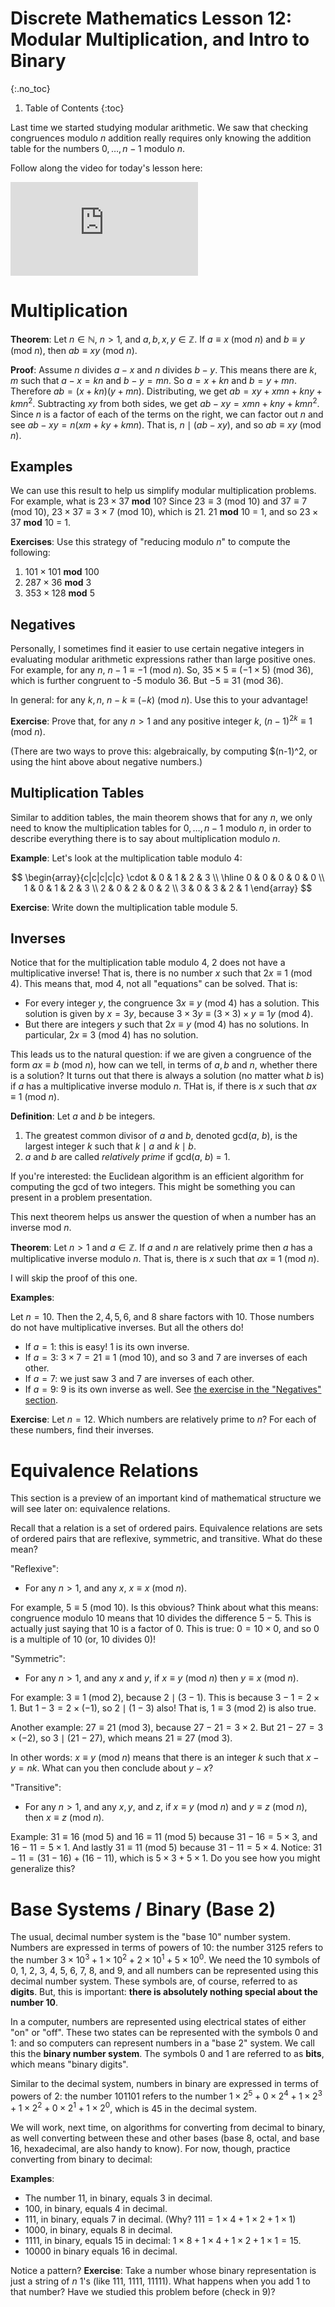 # Discrete Mathematics Lesson 12: Modular Multiplication, and Intro to Binary
{:.no_toc}

1. Table of Contents
{:toc}

Last time we started studying modular arithmetic. We saw that checking congruences modulo $n$ addition really requires only knowing the addition table for the numbers $0, \ldots, n - 1$ modulo $n$.

Follow along the video for today's lesson here:

<div class="youtube-container">
  <iframe src="https://www.youtube.com/embed/F64s9p-jr7E" frameborder="0" allow="accelerometer; autoplay; clipboard-write; encrypted-media; gyroscope; picture-in-picture" allowfullscreen></iframe>
</div>

# Multiplication

**Theorem**: Let $n \in \mathbb{N}$, $n > 1$, and $a, b, x, y \in \mathbb{Z}$. If $a \equiv x$ (mod $n$) and $b \equiv y$ (mod $n$), then $ab \equiv xy$ (mod $n$).

**Proof**: Assume $n$ divides $a - x$ and $n$ divides $b - y$. This means there are $k, m$ such that $a - x = kn$ and $b - y = mn$. So $a = x + kn$ and $b = y + mn$. Therefore $ab = (x + kn)(y + mn)$. Distributing, we get $ab = xy + xmn + kny + kmn^2$. Subtracting $xy$ from both sides, we get $ab - xy = xmn + kny + kmn^2$. Since $n$ is a factor of each of the terms on the right, we can factor out $n$ and see $ab - xy = n(xm + ky + kmn)$. That is, $n \mid (ab - xy)$, and so $ab \equiv xy$ (mod $n$).

## Examples

We can use this result to help us simplify modular multiplication problems. For example, what is $23 \times 37$ **mod** 10? Since $23 \equiv 3$ (mod 10) and $37 \equiv 7$ (mod 10), $23 \times 37 \equiv 3 \times 7$ (mod 10), which is 21. 21 **mod** 10 = 1, and so $23 \times 37$ **mod** 10 = 1.

**Exercises**: Use this strategy of "reducing modulo $n$" to compute the following:

1. $101 \times 101$ **mod** 100
2. $287 \times 36$ **mod** 3
3. $353 \times 128$ **mod** 5

## Negatives

Personally, I sometimes find it easier to use certain negative integers in evaluating modular arithmetic expressions rather than large positive ones. For example, for any $n$, $n - 1 \equiv -1$ (mod $n$). So, $35 \times 5 \equiv (-1 \times 5)$ (mod 36), which is further congruent to -5 modulo 36. But $-5 \equiv 31$ (mod 36).

In general: for any $k, n$, $n - k \equiv (-k)$ (mod $n$). Use this to your advantage!

**Exercise**: Prove that, for any $n > 1$ and any positive integer $k$, $(n-1)^{2k} \equiv 1$ (mod $n$).

(There are two ways to prove this: algebraically, by computing $(n-1)^2, or using the hint above about negative numbers.)

## Multiplication Tables

Similar to addition tables, the main theorem shows that for any $n$, we only need to know the multiplication tables for $0, \ldots, n - 1$ modulo $n$, in order to describe everything there is to say about multiplication modulo $n$.

**Example**: Let's look at the multiplication table modulo $4$:

$$
\begin{array}{c|c|c|c|c}
\cdot & 0 & 1 & 2 & 3 \\
\hline
0 & 0 & 0 & 0 & 0 \\
1 & 0 & 1 & 2 & 3 \\
2 & 0 & 2 & 0 & 2 \\
3 & 0 & 3 & 2 & 1
\end{array}
$$

**Exercise**: Write down the multiplication table module $5$.

## Inverses

Notice that for the multiplication table modulo 4, 2 does not have a multiplicative inverse! That is, there is no number $x$ such that $2x \equiv 1$ (mod 4). This means that, mod 4, not all "equations" can be solved. That is:

* For every integer $y$, the congruence $3x \equiv y$ (mod 4) has a solution. This solution is given by $x = 3y$, because $3 \times 3y \equiv (3 \times 3) \times y \equiv 1y$ (mod 4).
* But there are integers $y$ such that $2x \equiv y$ (mod 4) has no solutions. In particular, $2x \equiv 3$ (mod 4) has no solution.

This leads us to the natural question: if we are given a congruence of the form $ax \equiv b$ (mod $n$), how can we tell, in terms of $a, b$ and $n$, whether there is a solution? It turns out that there is always a solution (no matter what $b$ is) if $a$ has a multiplicative inverse modulo $n$. THat is, if there is $x$ such that $ax \equiv 1$ (mod $n$).

**Definition**: Let $a$ and $b$ be integers.
1. The greatest common divisor of $a$ and $b$, denoted gcd($a$, $b$), is the largest integer $k$ such that $k \mid a$ and $k \mid b$.
2. $a$ and $b$ are called *relatively prime* if gcd($a$, $b$) = 1.

If you're interested: the Euclidean algorithm is an efficient algorithm for computing the gcd of two integers. This might be something you can present in a problem presentation.

This next theorem helps us answer the question of when a number has an inverse mod $n$.

**Theorem**: Let $n > 1$ and $a \in \mathbb{Z}$. If $a$ and $n$ are relatively prime then $a$ has a multiplicative inverse modulo $n$. That is, there is $x$ such that $ax \equiv 1$ (mod $n$).

I will skip the proof of this one.

**Examples**:

Let $n = 10$. Then the $2, 4, 5, 6,$ and $8$ share factors with $10$. Those numbers do not have multiplicative inverses. But all the others do!

* If $a = 1$: this is easy! 1 is its own inverse.
* If $a = 3$: $3 \times 7 = 21 \equiv 1$ (mod 10), and so $3$ and $7$ are inverses of each other.
* If $a = 7$: we just saw 3 and 7 are inverses of each other.
* If $a = 9$: 9 is its own inverse as well. See [the exercise in the "Negatives" section](#negatives).

**Exercise**: Let $n = 12$. Which numbers are relatively prime to $n$? For each of these numbers, find their inverses.

# Equivalence Relations

This section is a preview of an important kind of mathematical structure we will see later on: equivalence relations.

Recall that a relation is a set of ordered pairs. Equivalence relations are sets of ordered pairs that are reflexive, symmetric, and transitive. What do these mean?

"Reflexive":

* For any $n > 1$, and any $x$, $x \equiv x$ (mod $n$).

For example, $5 \equiv 5$ (mod 10). Is this obvious? Think about what this means: congruence modulo 10 means that 10 divides the difference $5 - 5$. This is actually just saying that 10 is a factor of 0. This is true: $0 = 10 \times 0$, and so $0$ is a multiple of 10 (or, 10 divides 0)!

"Symmetric":

* For any $n > 1$, and any $x$ and $y$, if $x \equiv y$ (mod $n$) then $y \equiv x$ (mod $n$).

For example: $3 \equiv 1$ (mod 2), because $2 \mid (3 - 1)$. This is because $3 - 1 = 2 \times 1$. But $1 - 3 = 2 \times (-1)$, so $2 \mid (1 - 3)$ also! That is, $1 \equiv 3$ (mod 2) is also true.

Another example: $27 \equiv 21$ (mod 3), because $27 - 21 = 3 \times 2$. But $21 - 27 = 3 \times (-2)$, so $3 \mid (21 - 27)$, which means $21 \equiv 27$ (mod 3).

In other words: $x \equiv y$ (mod $n$) means that there is an integer $k$ such that $x - y = nk$. What can you then conclude about $y - x$?

"Transitive":

* For any $n > 1$, and any $x, y,$ and $z$, if $x \equiv y$ (mod $n$) and $y \equiv z$ (mod $n$), then $x \equiv z$ (mod $n$).

Example: $31 \equiv 16$ (mod 5) and $16 \equiv 11$ (mod 5) because $31 - 16 = 5 \times 3$, and $16 - 11 = 5 \times 1$. And lastly $31 \equiv 11$ (mod 5) because $31 - 11 = 5 \times 4$. Notice: $31 - 11 = (31 - 16) + (16 - 11)$, which is $5 \times 3 + 5 \times 1$. Do you see how you might generalize this?

# Base Systems / Binary (Base 2)

The usual, decimal number system is the "base 10" number system. Numbers are expressed in terms of powers of 10: the number 3125 refers to the number $3 \times 10^3 + 1 \times 10^2 + 2 \times 10^1 + 5 \times 10^0$. We need the 10 symbols of 0, 1, 2, 3, 4, 5, 6, 7, 8, and 9, and all numbers can be represented using this decimal number system. These symbols are, of course, referred to as **digits**. But, this is important: **there is absolutely nothing special about the number 10**.

In a computer, numbers are represented using electrical states of either "on" or "off". These two states can be represented with the symbols 0 and 1: and so computers can represent numbers in a "base 2" system. We call this the **binary number system**. The symbols 0 and 1 are referred to as **bits**, which means "binary digits".

Similar to the decimal system, numbers in binary are expressed in terms of powers of 2: the number 101101 refers to the number $1 \times 2^5 + 0 \times 2^4 + 1 \times 2^3 + 1 \times 2^2 + 0 \times 2^1 + 1 \times 2^0$, which is 45 in the decimal system.

We will work, next time, on algorithms for converting from decimal to binary, as well converting between these and other bases (base 8, octal, and base 16, hexadecimal, are also handy to know). For now, though, practice converting from binary to decimal:

**Examples**:

* The number 11, in binary, equals 3 in decimal.
* 100, in binary, equals 4 in decimal.
* 111, in binary, equals 7 in decimal. (Why? $111 = 1 \times 4 + 1 \times 2 + 1 \times 1$)
* 1000, in binary, equals 8 in decimal.
* 1111, in binary, equals 15 in decimal: $1 \times 8 + 1 \times 4 + 1 \times 2 + 1 \times 1 = 15$.
* 10000 in binary equals 16 in decimal.

Notice a pattern? **Exercise**: Take a number whose binary representation is just a string of $n$ 1's (like 111, 1111, 11111). What happens when you add 1 to that number? Have we studied this problem before (check in 9)?
